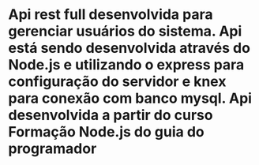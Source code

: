 # Api rest full desenvolvida para gerenciar usuários do sistema. Api está sendo desenvolvida através do Node.js e utilizando o express para configuração do servidor e knex para conexão com banco mysql. Api desenvolvida a partir do curso Formação Node.js do guia do programador